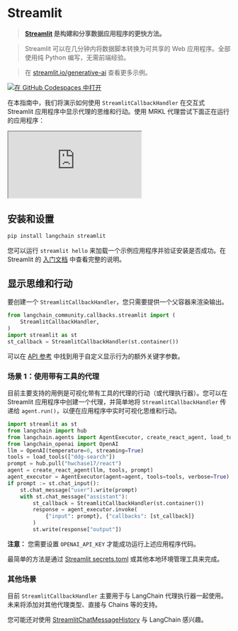# Streamlit

> **[Streamlit](https://streamlit.io/) 是构建和分享数据应用程序的更快方法。**

> Streamlit 可以在几分钟内将数据脚本转换为可共享的 Web 应用程序。全部使用纯 Python 编写，无需前端经验。

> 在 [streamlit.io/generative-ai](https://streamlit.io/generative-ai) 查看更多示例。

[![在 GitHub Codespaces 中打开](https://github.com/codespaces/badge.svg)](https://codespaces.new/langchain-ai/streamlit-agent?quickstart=1)

在本指南中，我们将演示如何使用 `StreamlitCallbackHandler` 在交互式 Streamlit 应用程序中显示代理的思维和行动。使用 MRKL 代理尝试下面正在运行的应用程序：

<iframe loading="lazy" src="https://langchain-mrkl.streamlit.app/?embed=true&embed_options=light_theme"
    style={{ width: 100 + '%', border: 'none', marginBottom: 1 + 'rem', height: 600 }}
    allow="camera;clipboard-read;clipboard-write;"
></iframe>

## 安装和设置

```bash
pip install langchain streamlit
```

您可以运行 `streamlit hello` 来加载一个示例应用程序并验证安装是否成功。在 Streamlit 的 [入门文档](https://docs.streamlit.io/library/get-started) 中查看完整的说明。

## 显示思维和行动

要创建一个 `StreamlitCallbackHandler`，您只需要提供一个父容器来渲染输出。

```python
from langchain_community.callbacks.streamlit import (
    StreamlitCallbackHandler,
)
import streamlit as st
st_callback = StreamlitCallbackHandler(st.container())
```

可以在 [API 参考](https://api.python.langchain.com/en/latest/callbacks/langchain.callbacks.streamlit.streamlit_callback_handler.StreamlitCallbackHandler.html) 中找到用于自定义显示行为的额外关键字参数。

### 场景 1：使用带有工具的代理

目前主要支持的用例是可视化带有工具的代理的行动（或代理执行器）。您可以在 Streamlit 应用程序中创建一个代理，并简单地将 `StreamlitCallbackHandler` 传递给 `agent.run()`，以便在应用程序中实时可视化思维和行动。

```python
import streamlit as st
from langchain import hub
from langchain.agents import AgentExecutor, create_react_agent, load_tools
from langchain_openai import OpenAI
llm = OpenAI(temperature=0, streaming=True)
tools = load_tools(["ddg-search"])
prompt = hub.pull("hwchase17/react")
agent = create_react_agent(llm, tools, prompt)
agent_executor = AgentExecutor(agent=agent, tools=tools, verbose=True)
if prompt := st.chat_input():
    st.chat_message("user").write(prompt)
    with st.chat_message("assistant"):
        st_callback = StreamlitCallbackHandler(st.container())
        response = agent_executor.invoke(
            {"input": prompt}, {"callbacks": [st_callback]}
        )
        st.write(response["output"])
```

**注意：** 您需要设置 `OPENAI_API_KEY` 才能成功运行上述应用程序代码。

最简单的方法是通过 [Streamlit secrets.toml](https://docs.streamlit.io/library/advanced-features/secrets-management) 或其他本地环境管理工具来完成。

### 其他场景

目前 `StreamlitCallbackHandler` 主要用于与 LangChain 代理执行器一起使用。未来将添加对其他代理类型、直接与 Chains 等的支持。

您可能还对使用 [StreamlitChatMessageHistory](/docs/integrations/memory/streamlit_chat_message_history) 与 LangChain 感兴趣。
